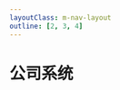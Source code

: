 ```yaml
---
layoutClass: m-nav-layout
outline: [2, 3, 4]
---
```


<script setup>
import MNavLinks from '../nav/components/MNavLinks.vue'

import { NAV_DATA } from './data'
</script>
<style src="../nav/index.scss"></style>

# 公司系统

<MNavLinks v-for="{title, items} in NAV_DATA" :title="title" :items="items"/>
